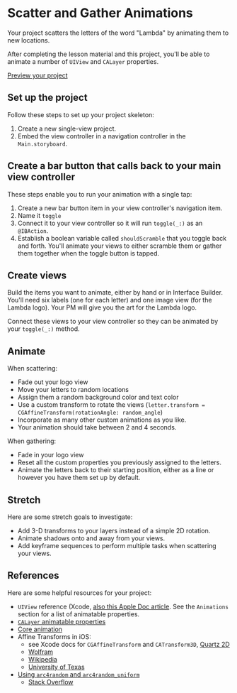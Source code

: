 # Scatter and Gather Animations

Your project scatters the letters of the word "Lambda" by animating them to new locations.

After completing the lesson material and this project, you'll be able to animate a number of `UIView` and `CALayer` properties.

[Preview your project](https://youtu.be/w8zJVBPrmnY)

## Set up the project

Follow these steps to set up your project skeleton:

1. Create a new single-view project. 
2. Embed the view controller in a navigation controller in the `Main.storyboard`. 

## Create a bar button that calls back to your main view controller

These steps enable you to run your animation with a single tap:

1. Create a new bar button item in your view controller's navigation item.
2. Name it `toggle`
3. Connect it to your view controller so it will run `toggle(_:)` as an `@IBAction`.
4. Establish a boolean variable called `shouldScramble` that you toggle back and forth. You'll animate your views to either scramble them or gather them together when the toggle button is tapped.

## Create views

Build the items you want to animate, either by hand or in Interface Builder. You'll need six labels (one for each letter) and one image view (for the Lambda logo). Your PM will give you the art for the Lambda logo.

Connect these views to your view controller so they can be animated by your `toggle(_:)` method.

## Animate

When scattering:

* Fade out your logo view
* Move your letters to random locations
* Assign them a random background color and text color
* Use a custom transform to rotate the views (`letter.transform = CGAffineTransform(rotationAngle: random_angle`)
* Incorporate as many other custom animations as you like.
* Your animation should take between 2 and 4 seconds.

When gathering:

* Fade in your logo view
* Reset all the custom properties you previously assigned to the letters.
* Animate the letters back to their starting position, either as a line or however you have them set up by default.

## Stretch

Here are some stretch goals to investigate:

* Add 3-D transforms to your layers instead of a simple 2D rotation.
* Animate shadows onto and away from your views.
* Add keyframe sequences to perform multiple tasks when scattering your views.

## References

Here are some helpful resources for your project:

* `UIView` reference (Xcode, [also this Apple Doc article](https://developer.apple.com/documentation/uikit/uiview). See the `Animations` section for a list of animatable properties.
* [`CALayer` animatable properties](https://developer.apple.com/library/archive/documentation/Cocoa/Conceptual/CoreAnimation_guide/AnimatableProperties/AnimatableProperties.html)
* [Core animation](https://developer.apple.com/documentation/quartzcore)
* Affine Transforms in iOS:
    * see Xcode docs for `CGAffineTransform` and `CATransform3D`, [Quartz 2D](https://developer.apple.com/library/archive/documentation/GraphicsImaging/Conceptual/drawingwithquartz2d/dq_affine/dq_affine.html)
    * [Wolfram](http://mathworld.wolfram.com/AffineTransformation.html)
    * [Wikipedia](https://en.wikipedia.org/wiki/Affine_transformation)
    * [University of Texas](https://www.cs.utexas.edu/users/fussell/courses/cs384g-fall2011/lectures/lecture07-Affine.pdf)
* [Using `arc4random` and `arc4random_uniform`](https://www.freebsd.org/cgi/man.cgi?query=arc4random)
    * [Stack Overflow](https://stackoverflow.com/questions/32552336/generating-random-numbers-with-swift)